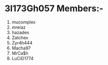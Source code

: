 # 3l173Gh057 Members:-
1. mucomplex  
2. mreiaz
3. hazades
4. Zatchex
5. Zyr4h444
6. Macha97  
7. MrCa$h
8. LuCiD1774
